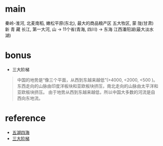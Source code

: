 # main
秦岭-淮河, 北麦南稻, 
嫩松平原(东北), 最大的商品粮产区
五大牧区, 蒙 陇(甘肃) 新 青 藏
长江, 第一大河, 山 -> 11个省(青海, 四川) -> 东海
江西潘阳湖(最大淡水湖)

# bonus
- 三大阶梯
> 中国的地势是“像三个平面，从西到东越来越低”(>4000, <2000, <500 )。东西走向的山脉由印度洋板块和亚欧板块挤压，南北走向的山脉由太平洋和亚欧板块挤压。
> 由于地势从西到东越来越低，所以中国大多数的河流是自西向东地流。

# reference
- [五湖四海](https://www.sohu.com/a/343634520_100141866)
- [三大阶梯](https://www.sohu.com/a/387285390_657160)

